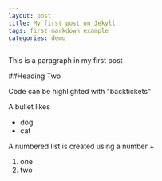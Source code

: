 ```yaml
---
layout: post
title: My first post on Jekyll
tags: first markdown example
categories: demo
---
```

This is a paragraph in my first post

##Heading Two

Code can be highlighted with "backtickets"

A bullet likes

- dog 
- cat

A numbered list is created using a number +
1. one
2. two
